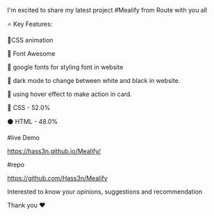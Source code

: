 I'm excited to share my latest project #Mealify from Route with you all



⭐ Key Features:

📌CSS animation 

📌 Font Awesome

📌 google fonts for styling font in website

📌 dark mode to change between white and black in website.

📌 using hover effect to make action in card.



🔵 CSS - 52.0%

⚫ HTML - 48.0% 



  #live Demo

   https://hass3n.github.io/Mealify/

   #repo

  https://github.com/Hass3n/Mealify

  

  Interested to know your opinions, suggestions and recommendation 



  Thank you ❤️ 



   

